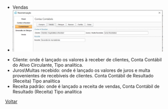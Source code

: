 * Vendas
* ![](images/ajustes_contabilidade_venda.JPG)

- Cliente: onde é lançado os valores à receber de clientes, Conta Contábil do Ativo Circulante, Tipo analítica.
- Juros\Multas recebido: onde é lançado os valores de juros e multa provenientes de recebíveis de clientes. Conta Contábil de Resultado (Receita) Tipo analítica
- Receita padrão: onde é lançado a receita de vendas, Conta Contábil de Resultado (Receita) Tipo analítica

[Voltar](ajustes_contabilidade.md)

